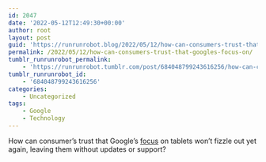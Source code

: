 ```yaml
---
id: 2047
date: '2022-05-12T12:49:30+00:00'
author: root
layout: post
guid: 'https://runrunrobot.blog/2022/05/12/how-can-consumers-trust-that-googles-focus-on/'
permalink: /2022/05/12/how-can-consumers-trust-that-googles-focus-on/
tumblr_runrunrobot_permalink:
    - 'https://runrunrobot.tumblr.com/post/684048799243616256/how-can-consumers-trust-that-googles-focus-on'
tumblr_runrunrobot_id:
    - '684048799243616256'
categories:
    - Uncategorized
tags:
    - Google
    - Technology
---
```


How can consumer’s trust that Google’s [focus](https://9to5mac.com/2022/05/12/google-pixel-tablet-ipad-alternative/) on tablets won’t fizzle out yet again, leaving them without updates or support?